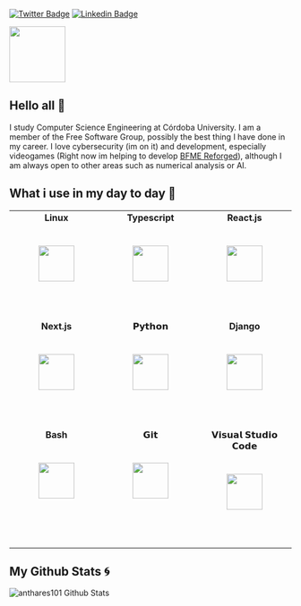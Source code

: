 [![Twitter Badge](https://img.shields.io/badge/-@Anthares101-1ca0f1?style=flat-square&labelColor=1ca0f1&logo=twitter&logoColor=white&link=https://twitter.com/Anthares101)](https://twitter.com/Anthares101)
[![Linkedin Badge](https://img.shields.io/badge/angelherediaperez-blue?style=flat-square&logo=Linkedin&logoColor=white&link=https://www.linkedin.com/in/angelherediaperez)](https://www.linkedin.com/in/angelherediaperez)

<img height="100px" src="https://cdn.svgporn.com/logos/github-icon.svg">

## Hello all 👋
I study Computer Science Engineering at Córdoba University. I am a member of the Free Software Group, possibly the best thing I have done in my career. I love cybersecurity (im on it) and development, especially videogames (Right now im helping to develop [BFME Reforged](https://bfmereforged.org/)), although I am always open to other areas such as numerical analysis or AI.

## What i use in my day to day :rocket:

<table>
  <tbody>
    <tr valign="top">
      <td width="25%" align="center" style="padding-bottom:3rem">
          <span><b>Linux</b></span><br/><br/><br/>
        <img height="64px" src="https://cdn.svgporn.com/logos/linux-tux.svg">
        <br/><br/>
      </td>
      <td width="25%" align="center" style="padding-bottom:3rem">
          <span><b>Typescript</b></span><br/><br/><br/>
        <img height="64px" src="https://cdn.svgporn.com/logos/typescript-icon.svg">
        <br/><br/>
      </td>
      <td width="25%" align="center" style="padding-bottom:3rem">
          <span><b>React.js</b></span><br/><br/><br/>
        <img height="64px" src="https://cdn.svgporn.com/logos/react.svg">
        <br/><br/>
      </td>
    </tr>
    <tr valign="top">
      <td width="25%" align="center" style="padding-bottom:3rem">
          <span><b>Next.js</b></span><br/><br/><br/>
         <img height="64px" src="https://cdn.svgporn.com/logos/nextjs.svg">
         <br/><br/>
      </td>
      <td width="25%" align="center" style="padding-bottom:3rem">
        <span>𝗣𝘆𝘁𝗵𝗼𝗻</span><br/><br/><br/>
        <img height="64px" src="https://cdn.svgporn.com/logos/python.svg">
        <br/><br/>
      </td>
        <td width="25%" align="center" style="padding-bottom:3rem">
            <span><b>Django</b></span><br/><br/><br/>
        <img height="64px" src="https://cdn.svgporn.com/logos/django.svg">
        <br/><br/>
      </td>
    </tr>
    <tr valign="top">
      <td width="25%" align="center" style="padding-bottom:3rem">
          <span><b>Bash</b></span><br/><br/><br/>
         <img height="64px" src="https://cdn.svgporn.com/logos/bash.svg">
         <br/><br/>
      </td>
      <td width="25%" align="center" style="padding-bottom:3rem">
        <span>𝗚𝗶𝘁</span><br/><br/><br/>
        <img height="64px" src="https://cdn.svgporn.com/logos/git-icon.svg">
        <br/><br/>
      </td>
      <td width="25%" align="center" style="padding-bottom:3rem">
        <span>𝗩𝗶𝘀𝘂𝗮𝗹 𝗦𝘁𝘂𝗱𝗶𝗼 𝗖𝗼𝗱𝗲</span><br/><br/><br/>
        <img height="64px" src="https://cdn.svgporn.com/logos/visual-studio-code.svg">
        <br/><br/>
      </td>
    </tr>
  </tbody>
</table>

## My Github Stats :cyclone:

![anthares101 Github Stats](https://github-readme-stats.vercel.app/api?username=anthares101&show_icons=true&hide_border=true&hide=issues&count_private=true&theme=merko&bg_color=FFF&text_color=455a64&hide_title=true&line_height=40)

<!--
**anthares101/anthares101** is a ✨ _special_ ✨ repository because its `README.md` (this file) appears on your GitHub profile.

Here are some ideas to get you started:

- 🔭 I’m currently working on ...
- 🌱 I’m currently learning ...
- 👯 I’m looking to collaborate on ...
- 🤔 I’m looking for help with ...
- 💬 Ask me about ...
- 📫 How to reach me: ...
- 😄 Pronouns: ...
- ⚡ Fun fact: ...
-->
